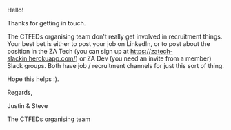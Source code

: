Hello!

Thanks for getting in touch.

The CTFEDs organising team don't really get involved in recruitment things. Your best bet is either to post your job on LinkedIn, or to post about the position in the ZA Tech (you can sign up at https://zatech-slackin.herokuapp.com/) or ZA Dev (you need an invite from a member) Slack groups. Both have job / recruitment channels for just this sort of thing.

Hope this helps :).


Regards,

Justin & Steve

The CTFEDs organising team
